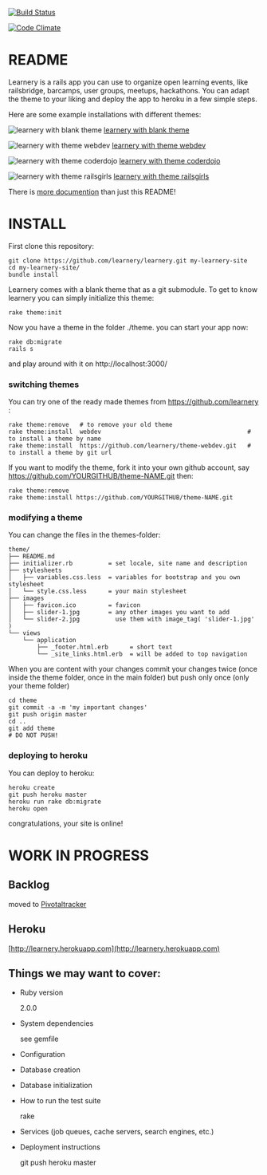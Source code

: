 [![Build Status](https://travis-ci.org/learnery/learnery.png?branch=master)](https://travis-ci.org/learnery/learnery)

[![Code Climate](https://codeclimate.com/github/learnery/learnery.png)](https://codeclimate.com/github/learnery/learnery)

README
========

Learnery is a rails app you can use to organize
open learning events, like railsbridge, barcamps, user groups,
meetups, hackathons.  You can adapt the theme to your 
liking and deploy the app to heroku in a few simple steps.

Here are some example installations with different themes:

![learnery with blank theme](http://learnery.github.io/images/screenshot-1.png) [learnery with blank theme](http://learnery.herokuapp.com/) 

![learnery with theme webdev](http://learnery.github.io/images/screenshot-2.png) [learnery with theme webdev](http://limitless-tor-9264.herokuapp.com/)

![learnery with theme coderdojo](http://learnery.github.io/images/screenshot-3.png) [learnery with theme coderdojo](http://ancient-tor-6627.herokuapp.com/)

![learnery with theme railsgirls](http://learnery.github.io/images/screenshot-4.png) [learnery with theme railsgirls](http://serene-badlands-9643.herokuapp.com/)


There is [more documention](http://learnery.github.io/) than just this README!

INSTALL
======

First clone this repository:

    git clone https://github.com/learnery/learnery.git my-learnery-site
    cd my-learnery-site/
    bundle install

Learnery comes with a blank theme that as a git submodule.
To get to know learnery you can simply initialize this theme:

    rake theme:init

Now you have a theme in the folder ./theme.
you can start your app now:
   
    rake db:migrate
    rails s
   
and play around with it on http://localhost:3000/


### switching themes

You can try one of the ready made themes from https://github.com/learnery :

    rake theme:remove   # to remove your old theme
    rake theme:install  webdev                                         # to install a theme by name
    rake theme:install  https://github.com/learnery/theme-webdev.git   # to install a theme by git url

If you want to modify the theme, 
fork it into your own github account, 
say https://github.com/YOURGITHUB/theme-NAME.git then:

    rake theme:remove  
    rake theme:install https://github.com/YOURGITHUB/theme-NAME.git
   

### modifying a theme

You can change the files in the themes-folder:

    theme/
    ├── README.md
    ├── initializer.rb          = set locale, site name and description  
    ├── stylesheets
    │   ├── variables.css.less  = variables for bootstrap and you own stylesheet
    │   └── style.css.less      = your main stylesheet
    ├── images
    │   ├── favicon.ico         = favicon
    │   ├── slider-1.jpg        = any other images you want to add
    │   └── slider-2.jpg          use them with image_tag( 'slider-1.jpg' )
    └── views
        └── application
            ├── _footer.html.erb      = short text 
            └── _site_links.html.erb  = will be added to top navigation
            

When you are content with your changes commit your changes twice
(once inside the theme folder, once in the main folder)
but push only once (only your theme folder)


    cd theme
    git commit -a -m 'my important changes'
    git push origin master   
    cd ..
    git add theme
    # DO NOT PUSH!
    

### deploying to heroku

You can deploy to heroku:

    heroku create
    git push heroku master
    heroku run rake db:migrate
    heroku open
    
congratulations, your site is online!



WORK IN PROGRESS
==============

Backlog
---------------
moved to [Pivotaltracker](https://www.pivotaltracker.com/s/projects/829661)


Heroku
--------------

[http://learnery.herokuapp.com](http://learnery.herokuapp.com)


Things we may want to cover:
-----------

* Ruby version

    2.0.0

* System dependencies

   see gemfile

* Configuration

* Database creation

* Database initialization

* How to run the test suite

    rake

* Services (job queues, cache servers, search engines, etc.)

* Deployment instructions

    git push heroku master



